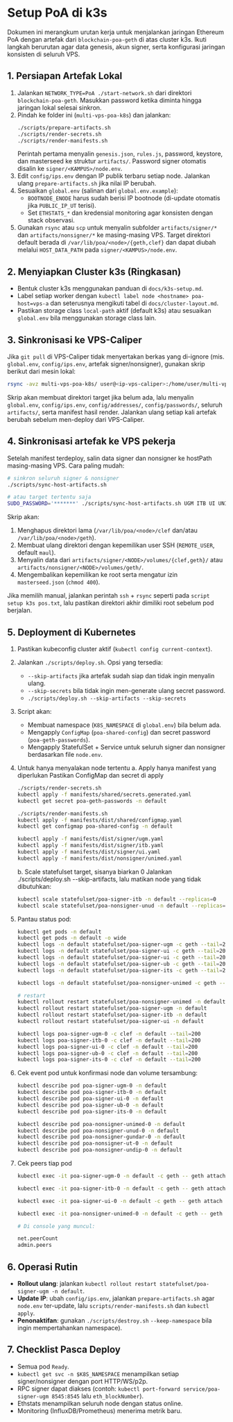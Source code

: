 # Setup PoA di k3s

Dokumen ini merangkum urutan kerja untuk menjalankan jaringan Ethereum PoA dengan artefak dari `blockchain-poa-geth` di atas cluster k3s. Ikuti langkah berurutan agar data genesis, akun signer, serta konfigurasi jaringan konsisten di seluruh VPS.

## 1. Persiapan Artefak Lokal
1. Jalankan `NETWORK_TYPE=PoA ./start-network.sh` dari direktori `blockchain-poa-geth`. Masukkan password ketika diminta hingga jaringan lokal selesai sinkron.
2. Pindah ke folder ini (`multi-vps-poa-k8s`) dan jalankan:
   ```bash
   ./scripts/prepare-artifacts.sh
   ./scripts/render-secrets.sh
   ./scripts/render-manifests.sh
   ```
   Perintah pertama menyalin `genesis.json`, `rules.js`, password, keystore, dan masterseed ke struktur `artifacts/`. Password signer otomatis disalin ke `signer/<KAMPUS>/node.env`.
3. Edit `config/ips.env` dengan IP publik terbaru setiap node. Jalankan ulang `prepare-artifacts.sh` jika nilai IP berubah.
4. Sesuaikan `global.env` (salinan dari `global.env.example`):
   - `BOOTNODE_ENODE` harus sudah berisi IP bootnode (di-update otomatis jika `PUBLIC_IP_UT` terisi).
   - Set `ETHSTATS_*` dan kredensial monitoring agar konsisten dengan stack observasi.
5. Gunakan `rsync` atau `scp` untuk menyalin subfolder `artifacts/signer/*` dan `artifacts/nonsigner/*` ke masing-masing VPS. Target direktori default berada di `/var/lib/poa/<node>/{geth,clef}` dan dapat diubah melalui `HOST_DATA_PATH` pada `signer/<KAMPUS>/node.env`.

## 2. Menyiapkan Cluster k3s (Ringkasan)
- Bentuk cluster k3s menggunakan panduan di `docs/k3s-setup.md`.
- Label setiap worker dengan `kubectl label node <hostname> poa-host=vps-a` dan seterusnya mengikuti tabel di `docs/cluster-layout.md`.
- Pastikan storage class `local-path` aktif (default k3s) atau sesuaikan `global.env` bila menggunakan storage class lain.

## 3. Sinkronisasi ke VPS-Caliper
Jika `git pull` di VPS-Caliper tidak menyertakan berkas yang di-ignore (mis. `global.env`, `config/ips.env`, artefak signer/nonsigner), gunakan skrip berikut dari mesin lokal:
```bash
rsync -avz multi-vps-poa-k8s/ user@<ip-vps-caliper>:/home/user/multi-vps-poa-k8s
```
Skrip akan membuat direktori target jika belum ada, lalu menyalin `global.env`, `config/ips.env`, `config/addresses/`, `config/passwords/`, seluruh `artifacts/`, serta manifest hasil render. Jalankan ulang setiap kali artefak berubah sebelum men-deploy dari VPS-Caliper.

## 4. Sinkronisasi artefak ke VPS pekerja
Setelah manifest terdeploy, salin data signer dan nonsigner ke hostPath masing-masing VPS. Cara paling mudah:
```bash
# sinkron seluruh signer & nonsigner
./scripts/sync-host-artifacts.sh

# atau target tertentu saja
SUDO_PASSWORD='*******' ./scripts/sync-host-artifacts.sh UGM ITB UI UNIMED
```
Skrip akan:
1. Menghapus direktori lama (`/var/lib/poa/<node>/clef` dan/atau `/var/lib/poa/<node>/geth`).
2. Membuat ulang direktori dengan kepemilikan user SSH (`REMOTE_USER`, default `maul`).
3. Menyalin data dari `artifacts/signer/<NODE>/volumes/{clef,geth}/` atau `artifacts/nonsigner/<NODE>/volumes/geth/`.
4. Mengembalikan kepemilikan ke root serta mengatur izin `masterseed.json` (`chmod 400`).

Jika memilih manual, jalankan perintah `ssh` + `rsync` seperti pada `script setup k3s pos.txt`, lalu pastikan direktori akhir dimiliki root sebelum pod berjalan.

## 5. Deployment di Kubernetes
1. Pastikan kubeconfig cluster aktif (`kubectl config current-context`).
2. Jalankan `./scripts/deploy.sh`. Opsi yang tersedia:
   - `--skip-artifacts` jika artefak sudah siap dan tidak ingin menyalin ulang.
   - `--skip-secrets` bila tidak ingin men-generate ulang secret password.
   - `./scripts/deploy.sh --skip-artifacts --skip-secrets`
3. Script akan:
   - Membuat namespace (`K8S_NAMESPACE` di `global.env`) bila belum ada.
   - Mengapply `ConfigMap` (`poa-shared-config`) dan secret password (`poa-geth-passwords`).
   - Mengapply StatefulSet + Service untuk seluruh signer dan nonsigner berdasarkan file `node.env`.
4. Untuk hanya menyalakan node tertentu
   a. Apply hanya manifest yang diperlukan
   Pastikan ConfigMap dan secret di apply
   ```bash
   ./scripts/render-secrets.sh
   kubectl apply -f manifests/shared/secrets.generated.yaml
   kubectl get secret poa-geth-passwords -n default
   
   ./scripts/render-manifests.sh
   kubectl apply -f manifests/dist/shared/configmap.yaml
   kubectl get configmap poa-shared-config -n default
   ```
   ```bash
   kubectl apply -f manifests/dist/signer/ugm.yaml
   kubectl apply -f manifests/dist/signer/itb.yaml
   kubectl apply -f manifests/dist/signer/ui.yaml
   kubectl apply -f manifests/dist/nonsigner/unimed.yaml
   ```

   b. Scale statefulset target, sisanya biarkan 0
   Jalankan ./scripts/deploy.sh --skip-artifacts, lalu matikan node yang tidak dibutuhkan:
   ```bash
   kubectl scale statefulset/poa-signer-itb -n default --replicas=0
   kubectl scale statefulset/poa-nonsigner-unud -n default --replicas=0
   ```
5. Pantau status pod:
   ```bash
   kubectl get pods -n default
   kubectl get pods -n default -o wide
   kubectl logs -n default statefulset/poa-signer-ugm -c geth --tail=200
   kubectl logs -n default statefulset/poa-signer-ui -c geth --tail=200
   kubectl logs -n default statefulset/poa-signer-ui -c geth --tail=200
   kubectl logs -n default statefulset/poa-signer-ub -c geth --tail=200
   kubectl logs -n default statefulset/poa-signer-its -c geth --tail=200

   kubectl logs -n default statefulset/poa-nonsigner-unimed -c geth --tail=200

   # restart
   kubectl rollout restart statefulset/poa-nonsigner-unimed -n default
   kubectl rollout restart statefulset/poa-signer-ugm -n default
   kubectl rollout restart statefulset/poa-signer-itb -n default
   kubectl rollout restart statefulset/poa-signer-ui -n default

   kubectl logs poa-signer-ugm-0 -c clef -n default --tail=200
   kubectl logs poa-signer-itb-0 -c clef -n default --tail=200
   kubectl logs poa-signer-ui-0 -c clef -n default --tail=200
   kubectl logs poa-signer-ub-0 -c clef -n default --tail=200
   kubectl logs poa-signer-its-0 -c clef -n default --tail=200
   ```
6. Cek event pod untuk konfirmasi node dan volume tersambung:
   ```bash
   kubectl describe pod poa-signer-ugm-0 -n default
   kubectl describe pod poa-signer-itb-0 -n default
   kubectl describe pod poa-signer-ui-0 -n default
   kubectl describe pod poa-signer-ub-0 -n default
   kubectl describe pod poa-signer-its-0 -n default

   kubectl describe pod poa-nonsigner-unimed-0 -n default
   kubectl describe pod poa-nonsigner-unud-0 -n default
   kubectl describe pod poa-nonsigner-gundar-0 -n default
   kubectl describe pod poa-nonsigner-ut-0 -n default
   kubectl describe pod poa-nonsigner-undip-0 -n default
   ```
7. Cek peers tiap pod
   ```bash
   kubectl exec -it poa-signer-ugm-0 -n default -c geth -- geth attach /root/.ethereum/geth.ipc

   kubectl exec -it poa-signer-itb-0 -n default -c geth -- geth attach /root/.ethereum/geth.ipc

   kubectl exec -it poa-signer-ui-0 -n default -c geth -- geth attach /root/.ethereum/geth.ipc

   kubectl exec -it poa-nonsigner-unimed-0 -n default -c geth -- geth attach /root/.ethereum/geth.ipc

   # Di console yang muncul:

   net.peerCount
   admin.peers
   ```

## 6. Operasi Rutin
- **Rollout ulang**: jalankan `kubectl rollout restart statefulset/poa-signer-ugm -n default`.
- **Update IP**: ubah `config/ips.env`, jalankan `prepare-artifacts.sh` agar `node.env` ter-update, lalu `scripts/render-manifests.sh` dan `kubectl apply`.
- **Penonaktifan**: gunakan `./scripts/destroy.sh` `--keep-namespace` bila ingin mempertahankan namespace).

## 7. Checklist Pasca Deploy
- Semua pod `Ready`.
- `kubectl get svc -n $K8S_NAMESPACE` menampilkan setiap signer/nonsigner dengan port HTTP/WS/p2p.
- RPC signer dapat diakses (contoh: `kubectl port-forward service/poa-signer-ugm 8545:8545` lalu `eth_blockNumber`).
- Ethstats menampilkan seluruh node dengan status online.
- Monitoring (InfluxDB/Prometheus) menerima metrik baru.
